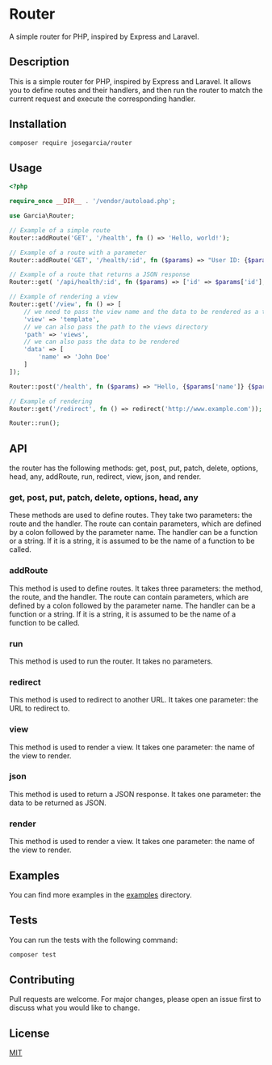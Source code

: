 # Router
A simple router for PHP, inspired by Express and Laravel.

## Description
This is a simple router for PHP, inspired by Express and Laravel. It allows you to define routes and their handlers, and then run the router to match the current request and execute the corresponding handler.

## Installation
```bash
composer require josegarcia/router
```

## Usage

```php
<?php

require_once __DIR__ . '/vendor/autoload.php';

use Garcia\Router;

// Example of a simple route
Router::addRoute('GET', '/health', fn () => 'Hello, world!');

// Example of a route with a parameter
Router::addRoute('GET', '/health/:id', fn ($params) => "User ID: {$params['id']}");

// Example of a route that returns a JSON response
Router::get( '/api/health/:id', fn ($params) => ['id' => $params['id'], 'name' => 'John Doe', 'email' => 'john@example.com']);

// Example of rendering a view
Router::get('/view', fn () => [
    // we need to pass the view name and the data to be rendered as a template
    'view' => 'template',
    // we can also pass the path to the views directory
    'path' => 'views',
    // we can also pass the data to be rendered
    'data' => [
        'name' => 'John Doe'
    ]
]);

Router::post('/health', fn ($params) => "Hello, {$params['name']} {$params['last']}!");

// Example of rendering
Router::get('/redirect', fn () => redirect('http://www.example.com'));

Router::run();
```

## API
the router has the following methods:
get, post, put, patch, delete, options, head, any, addRoute, run, redirect, view, json, and render.

### get, post, put, patch, delete, options, head, any
These methods are used to define routes. They take two parameters: the route and the handler. The route can contain parameters, which are defined by a colon followed by the parameter name. The handler can be a function or a string. If it is a string, it is assumed to be the name of a function to be called.

### addRoute
This method is used to define routes. It takes three parameters: the method, the route, and the handler. The route can contain parameters, which are defined by a colon followed by the parameter name. The handler can be a function or a string. If it is a string, it is assumed to be the name of a function to be called.

### run
This method is used to run the router. It takes no parameters.

### redirect
This method is used to redirect to another URL. It takes one parameter: the URL to redirect to.

### view
This method is used to render a view. It takes one parameter: the name of the view to render.

### json
This method is used to return a JSON response. It takes one parameter: the data to be returned as JSON.

### render
This method is used to render a view. It takes one parameter: the name of the view to render.

## Examples
You can find more examples in the [examples](sample) directory.

## Tests
You can run the tests with the following command:
```bash
composer test
```

## Contributing
Pull requests are welcome. For major changes, please open an issue first to discuss what you would like to change.

## License
[MIT](LICENSE)
```
